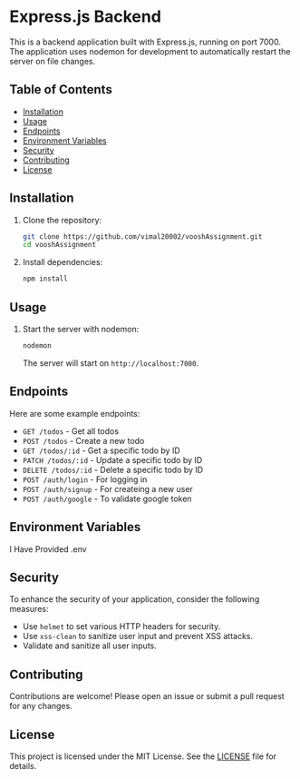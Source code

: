 

# Express.js Backend

This is a backend application built with Express.js, running on port 7000. The application uses nodemon for development to automatically restart the server on file changes.

## Table of Contents

- [Installation](#installation)
- [Usage](#usage)
- [Endpoints](#endpoints)
- [Environment Variables](#environment-variables)
- [Security](#security)
- [Contributing](#contributing)
- [License](#license)

## Installation

1. Clone the repository:
   ```bash
   git clone https://github.com/vimal20002/vooshAssignment.git
   cd vooshAssignment
   ```

2. Install dependencies:
   ```bash
   npm install
   ```

## Usage

1. Start the server with nodemon:
   ```bash
   nodemon
   ```

   The server will start on `http://localhost:7000`.

## Endpoints

Here are some example endpoints:

- `GET /todos` - Get all todos
- `POST /todos` - Create a new todo
- `GET /todos/:id` - Get a specific todo by ID
- `PATCH /todos/:id` - Update a specific todo by ID
- `DELETE /todos/:id` - Delete a specific todo by ID
- `POST /auth/login` - For logging in 
- `POST /auth/signup` - For createing a new user
- `POST /auth/google` - To validate google token


## Environment Variables

I Have Provided .env
## Security

To enhance the security of your application, consider the following measures:

- Use `helmet` to set various HTTP headers for security.
- Use `xss-clean` to sanitize user input and prevent XSS attacks.
- Validate and sanitize all user inputs.

## Contributing

Contributions are welcome! Please open an issue or submit a pull request for any changes.

## License

This project is licensed under the MIT License. See the [LICENSE](LICENSE) file for details.
